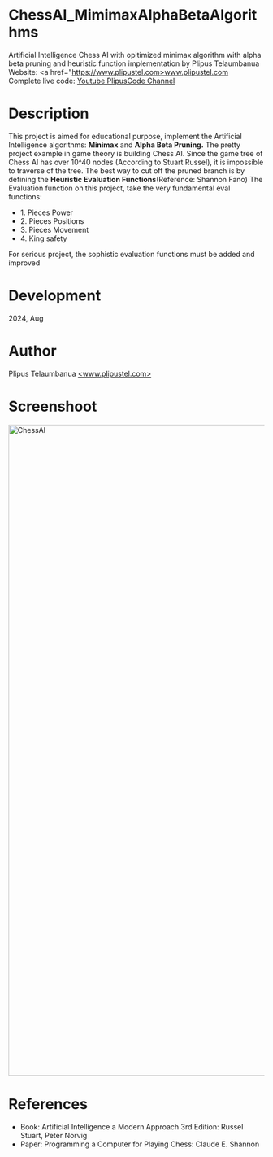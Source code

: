 # ChessAI_MimimaxAlphaBetaAlgorithms

Artificial Intelligence Chess AI with opitimized minimax algorithm with alpha beta pruning and heuristic function implementation by Plipus Telaumbanua <br>
Website: <a href="https://www.plipustel.com>www.plipustel.com</a><br>
Complete live code: <a href="https://www.youtube.com/@PlipusCode">Youtube PlipusCode Channel<a/>

# Description

This project is aimed for educational purpose, implement the Artificial Intelligence algorithms: <b>Minimax</b> and <b>Alpha Beta Pruning.</b> The pretty project example in game theory is building Chess AI. Since the game tree of Chess AI has over 10^40 nodes (According to Stuart Russel), it is impossible to traverse of the tree. The best way to cut off the pruned branch is by defining the <b>Heuristic Evaluation Functions</b>(Reference: Shannon Fano)
The Evaluation function on this project, take the very fundamental eval functions:<br>

<ul>
<li>1. Pieces Power</li>
<li>2. Pieces Positions</li>
<li>3. Pieces Movement<lli>
<li>4. King safety</li>
</ul>

For serious project, the sophistic evaluation functions must be added and improved

# Development

2024, Aug

# Author

Plipus Telaumbanua <a href='https://www.plipustel.com'><www.plipustel.com></a>

# Screenshoot

<img width="1280" alt="ChessAI" src="https://github.com/user-attachments/assets/99c8cee8-f0b8-4207-8dc7-ca6d6c319310">

# References

<ul>
<li>Book: Artificial Intelligence a Modern Approach 3rd Edition: Russel Stuart, Peter Norvig</li>
<li>Paper: Programming a Computer for Playing Chess: Claude E. Shannon</li>
</ul>
